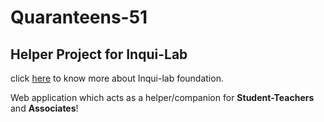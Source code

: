 # Quaranteens-51

## Helper Project for Inqui-Lab
click [here](http://www.inqui-lab.org/index.html) to know more about Inqui-lab foundation.

Web application which acts as a helper/companion for **Student-Teachers** and **Associates**!
